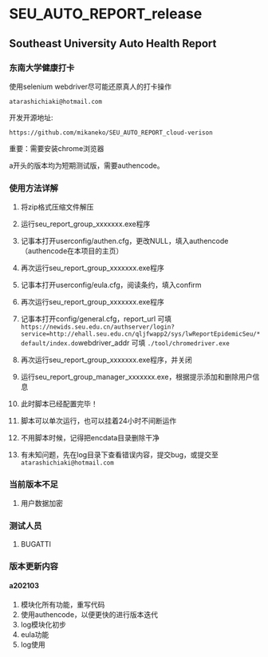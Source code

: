 # SEU_AUTO_REPORT_release
## Southeast University Auto Health Report

### 东南大学健康打卡

使用selenium webdriver尽可能还原真人的打卡操作

`atarashichiaki@hotmail.com`

开发开源地址:

`https://github.com/mikaneko/SEU_AUTO_REPORT_cloud-verison`

重要：需要安装chrome浏览器

a开头的版本均为短期测试版，需要authencode。

### 使用方法详解
1. 将zip格式压缩文件解压

2. 运行seu_report_group_xxxxxxx.exe程序

3. 记事本打开userconfig/authen.cfg，更改NULL，填入authencode（authencode在本项目的主页）

4. 再次运行seu_report_group_xxxxxxx.exe程序

5. 记事本打开userconfig/eula.cfg，阅读条约，填入confirm

6. 再次运行seu_report_group_xxxxxxx.exe程序

7. 记事本打开config/general.cfg，report_url 可填`https://newids.seu.edu.cn/authserver/login?service=http://ehall.seu.edu.cn/qljfwapp2/sys/lwReportEpidemicSeu/*default/index.do`webdriver_addr 可填 `./tool/chromedriver.exe`

8. 再次运行seu_report_group_xxxxxxx.exe程序，并关闭

9. 运行seu_report_group_manager_xxxxxxx.exe，根据提示添加和删除用户信息

10. 此时脚本已经配置完毕！

11. 脚本可以单次运行，也可以挂着24小时不间断运作

12. 不用脚本时候，记得把encdata目录删除干净

13. 有未知问题，先在log目录下查看错误内容，提交bug，或提交至`atarashichiaki@hotmail.com`

### 当前版本不足
1. 用户数据加密

### 测试人员
1. BUGATTI

### 版本更新内容
#### a202103
1. 模块化所有功能，重写代码
2. 使用authencode，以便更快的进行版本迭代
3. log模块化初步
4. eula功能
5. log使用